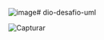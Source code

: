![image](https://github.com/arimatos8013/dio-desafio-uml/assets/168245668/b6ee055a-cb01-42d8-9a9a-ec169abd0271)# dio-desafio-uml

![Capturar](https://github.com/arimatos8013/dio-desafio-uml/assets/168245668/7e4b13db-b69a-4582-aab8-3d60842dbb10)
